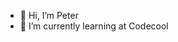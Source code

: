 - 👋 Hi, I’m Peter
- 🌱 I’m currently learning at Codecool


<!---
peter-bedecs/peter-bedecs is a ✨ special ✨ repository because its `README.md` (this file) appears on your GitHub profile.
You can click the Preview link to take a look at your changes.
--->

